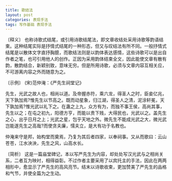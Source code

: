 ```yaml
---
title: 歌结法
layout: post
categories: 表现手法
tags: 写作基础 表现手法
---
```


〔释义〕 也称诗歌式结尾，或引用诗歌结尾法，即文章收结处采用诗歌等韵语结束。这种结尾实际是抒情式结尾的一种形态，但又与叹结法有所不同。一般抒情式结尾是以散体文字直抒胸臆，而歌结法则是以韵体表达感情，这些诗歌可以是出自作者之笔，也可引用他人的创作。正因为采用韵体结束全文，因此能使文章有散有韵，散韵结合，新颖别致，意味无穷。但是所用诗歌，必须与文章内容互相关应，不可游离内容之外而随意为之。

〔示例〕 (宋)范仲淹：《严先生祠堂记》

先生，光武之故人也，相尚以道。及帝握赤符，乘六龙，得圣人之时，臣妾亿兆，天下孰加焉?惟先生以节高之。既而动星象，归江湖，得圣人之清，泥涂轩冕，天下孰加焉?惟光武以礼下之。在蛊之上九，众方有为，而独不事王侯，高尚其事，先生以之；在屯之初九，阳德方亨，而能以贵下贱，大得民也，光武以之。盖先生之心，出乎日月之上；光武之星，包乎天地之外。微先生不能成光武之大，微光武岂能遂先生之高哉?而使贪夫廉，懦夫立，是大有功于名教也。

仲淹来守是邦，始构堂而奠焉，乃复为其后者四家，以奉祠事。又从而歌曰：云山苍苍，江水泱泱，先生之风，山高水长。

〔简析〕 这是一篇庙堂碑记，本以写严先生为内容，却处处写汉光武与之相尚关系，二者互为映衬，相得益彰。不过作者主要采用了以宾托主的手法，因此在两两相形中，愈显示了严先生的高风亮节。结末以诗歌收束，更加赞美了严先生的品格和气节，并使全篇为之生动。 